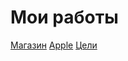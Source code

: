 # Мои работы
[Магазин](https://Atamazow.github.io/Magazin)
[ Apple](https://Atamazow.github.io/apple)
[Цели](https://Atamazow.github.io/goal)
 
